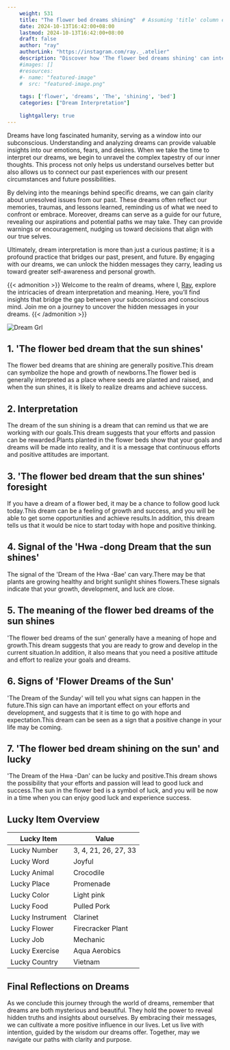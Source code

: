 ```yaml
---
    weight: 531
    title: "The flower bed dreams shining"  # Assuming 'title' column exists
    date: 2024-10-13T16:42:00+08:00
    lastmod: 2024-10-13T16:42:00+08:00
    draft: false
    author: "ray"
    authorLink: "https://instagram.com/ray._.atelier"
    description: "Discover how 'The flower bed dreams shining' can interpret your future and uncover its significant meanings in your life."
    #images: []
    #resources:
    #- name: "featured-image"
    #  src: "featured-image.png"
    
    tags: ['flower', 'dreams', 'The', 'shining', 'bed']
    categories: ["Dream Interpretation"]
    
    lightgallery: true
---
```

    
Dreams have long fascinated humanity, serving as a window into our subconscious. Understanding and analyzing dreams can provide valuable insights into our emotions, fears, and desires. When we take the time to interpret our dreams, we begin to unravel the complex tapestry of our inner thoughts. This process not only helps us understand ourselves better but also allows us to connect our past experiences with our present circumstances and future possibilities.

By delving into the meanings behind specific dreams, we can gain clarity about unresolved issues from our past. These dreams often reflect our memories, traumas, and lessons learned, reminding us of what we need to confront or embrace. Moreover, dreams can serve as a guide for our future, revealing our aspirations and potential paths we may take. They can provide warnings or encouragement, nudging us toward decisions that align with our true selves.

Ultimately, dream interpretation is more than just a curious pastime; it is a profound practice that bridges our past, present, and future. By engaging with our dreams, we can unlock the hidden messages they carry, leading us toward greater self-awareness and personal growth.

{{< admonition >}}
Welcome to the realm of dreams, where I, [Ray](https://instagram.com/ray._.atelier), explore the intricacies of dream interpretation and meaning. Here, you’ll find insights that bridge the gap between your subconscious and conscious mind. Join me on a journey to uncover the hidden messages in your dreams.
{{< /admonition >}}

![Dream Grl](https://cdn.pixabay.com/photo/2017/11/02/03/35/gothic-2910057_1280.jpg "Dream Grl")

## 1. 'The flower bed dream that the sun shines'
The flower bed dreams that are shining are generally positive.This dream can symbolize the hope and growth of newborns.The flower bed is generally interpreted as a place where seeds are planted and raised, and when the sun shines, it is likely to realize dreams and achieve success.

## 2. Interpretation
The dream of the sun shining is a dream that can remind us that we are working with our goals.This dream suggests that your efforts and passion can be rewarded.Plants planted in the flower beds show that your goals and dreams will be made into reality, and it is a message that continuous efforts and positive attitudes are important.

## 3. 'The flower bed dream that the sun shines' foresight
If you have a dream of a flower bed, it may be a chance to follow good luck today.This dream can be a feeling of growth and success, and you will be able to get some opportunities and achieve results.In addition, this dream tells us that it would be nice to start today with hope and positive thinking.

## 4. Signal of the 'Hwa -dong Dream that the sun shines'
The signal of the 'Dream of the Hwa -Bae' can vary.There may be that plants are growing healthy and bright sunlight shines flowers.These signals indicate that your growth, development, and luck are close.

## 5. The meaning of the flower bed dreams of the sun shines
'The flower bed dreams of the sun' generally have a meaning of hope and growth.This dream suggests that you are ready to grow and develop in the current situation.In addition, it also means that you need a positive attitude and effort to realize your goals and dreams.

## 6. Signs of 'Flower Dreams of the Sun'
'The Dream of the Sunday' will tell you what signs can happen in the future.This sign can have an important effect on your efforts and development, and suggests that it is time to go with hope and expectation.This dream can be seen as a sign that a positive change in your life may be coming.

## 7. 'The flower bed dream shining on the sun' and lucky
'The Dream of the Hwa -Dan' can be lucky and positive.This dream shows the possibility that your efforts and passion will lead to good luck and success.The sun in the flower bed is a symbol of luck, and you will be now in a time when you can enjoy good luck and experience success.

## Lucky Item Overview
| Lucky Item          | Value              |
|---------------|--------------------|
| Lucky Number        | 3, 4, 21, 26, 27, 33  |
| Lucky Word          | Joyful |
| Lucky Animal        | Crocodile |
| Lucky Place         | Promenade     |
| Lucky Color         | Light pink     |
| Lucky Food          | Pulled Pork      |
| Lucky Instrument    | Clarinet |
| Lucky Flower        | Firecracker Plant    |
| Lucky Job           | Mechanic       |
| Lucky Exercise      | Aqua Aerobics  |
| Lucky Country       | Vietnam    |


##  Final Reflections on Dreams

As we conclude this journey through the world of dreams, remember that dreams are both mysterious and beautiful. They hold the power to reveal hidden truths and insights about ourselves. By embracing their messages, we can cultivate a more positive influence in our lives. Let us live with intention, guided by the wisdom our dreams offer. Together, may we navigate our paths with clarity and purpose.
